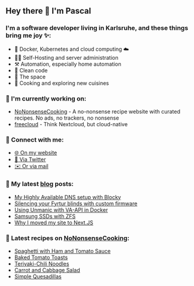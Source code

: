 ## Hey there 👋 I'm Pascal

### I'm a software developer living in Karlsruhe, and these things bring me joy ✨:

- 🚢 Docker, Kubernetes and cloud computing ☁️
- 👨‍💻 Self-Hosting and server administration
- ⚒️ Automation, especially home automation
- 🧽 Clean code
- 🚀 The space
- 🍳 Cooking and exploring new cuisines

### 💪 I'm currently working on:

- [NoNonsenseCooking][nncgh] - A no-nonsense recipe website with curated recipes. No ads, no trackers, no nonsense
- [freecloud][fc] - Think Nextcloud, but cloud-native

### 💬 Connect with me:

- [🌐 On my website][website]
- [🐣 Via Twitter][twitter]
- [✉️ Or via mail][mail]

### 📕 My latest [blog][website] posts:

<!-- BLOG_POSTS:START -->
- [My Highly Available DNS setup with Blocky](https://riesinger.dev//posts/ha-dns-adblocking-with-blocky)
- [Silencing your Fyrtur blinds with custom firmware](https://riesinger.dev//posts/silencing-fyrtur-blinds-with-custom-firmware)
- [Using Unmanic with VA-API in Docker](https://riesinger.dev//posts/unmanic-with-vaapi-in-docker)
- [Samsung SSDs with ZFS](https://riesinger.dev//posts/samsung-ssds-with-zfs)
- [Why I moved my site to Next.JS](https://riesinger.dev//posts/why-i-moved-my-site-to-nextjs)
<!-- BLOG_POSTS:END -->

### 🍔 Latest recipes on [NoNonsenseCooking][nnc]:

<!-- RECIPES:START -->
- [Spaghetti with Ham and Tomato Sauce](https://nononsense.cooking/en-US/r/oyB163evkI/spaghetti-with-ham-and-tomato-sauce)
- [Baked Tomato Toasts](https://nononsense.cooking/en-US/r/UfAhh-SZ2v/baked-tomato-toasts)
- [Teriyaki-Chili Noodles](https://nononsense.cooking/en-US/r/c4is0wjKaz/teriyaki-chili-noodles)
- [Carrot and Cabbage Salad](https://nononsense.cooking/en-US/r/hFLfAfrezp/carrot-and-cabbage-salad)
- [Simple Quesadillas](https://nononsense.cooking/en-US/r/WhkAMQbBqE/simple-quesadillas)
<!-- RECIPES:END -->

[website]: https://riesinger.dev?utm_source=github.com&utm_medium=profile
[twitter]: https://twitter.com/pascalriesinger
[mail]: mailto:mail@pascal-riesinger.de
[nnc]: https://nononsense.cooking?utm_source=github.com&utm_medium=profile
[nncgh]: https://github.com/riesinger/nononsensecooking
[fc]: https://github.com/freecloudio
